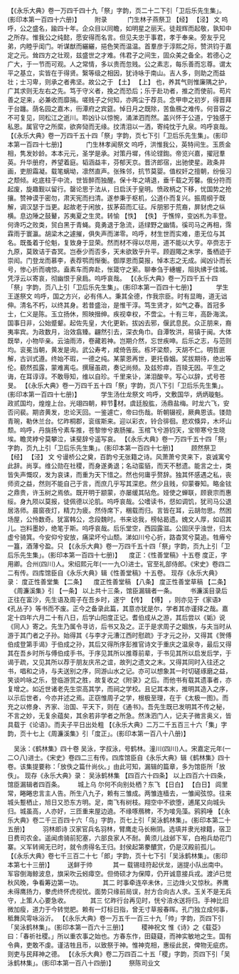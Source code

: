 <!-- { "loadSidebar": true } -->
 【《永乐大典》卷一万四千四十九「祭」字韵，页二十二下引「卫后乐先生集」。(影印本第一百四十六册)】 
　　附录
　　　门生林子燕祭卫 【经】  【泾】 文
呜呼，公之盛名，踰四十年。企众目以同瞻，如明星之丽天。徒觌辉而起敬，孰知中之所存。惟我公之纯懿，愿安得而名言。但见夫忠于事君，孝于奉亲。旁友乎兄弟，内睦乎闺门。听谋猷而纚纚，挹色笑而温温。首羣彦于淳熙之际，赞洪钧于嘉定之元。耸四方之壮观，兹盛世之才难。伟君子之间生，固众美之备全。若德心之广大，于一节而可观。人之常情，多以贵而忽贱。公之素志，每乐善而忘尊。谓太平之基立，实皆在于得贤。繄等级之相因，犹诗咏于南山。吉人多，则助之而益壮；士习卑，则承之者弗坚。故公之于 【土】  【上】 也，养其气则惟廉隅之护，广其求则无左右之先。笃于守义者，挽之而恐后；乐于赴功者，推之而使前。苟片善之足来，必兼收而靡捐。嗟贱子之何知，亦两尘于荐员。念甲申之初岁，得晋拜于台躔。荫名园之嘉木，衎潭府之宾筵。悼日月之既除，苦鱼鴈之难传。何音容之不可复见，同松江之逝川。聆凶讣以惊惋，涌涕泗而然。盖兴怀于公道，宁独感于私恩。属官守之所縻，欲奔恸而无缘。抆清泪以一洒，寄纯忱于九泉。呜呼哀哉。
 【《永乐大典》卷一万四千五十四「祭」字韵，页七下引「卫后乐先生集」。(影印本第一百四十七册)】 
　　　门生林孝闻祭文
呜呼，洪惟我公，英特间生。玉质金相，隽发妙龄。本本元元，圣学是承。对策丹墀，伟论铿鍧。帝览兴嘉，擢冠羣英。升华册府，养望着庭。韬涵益丰，芬郁天京。晋济郎宿，出驰使星。政条井画，吏胆霜凝。载笔螭坳，凛然直声。张殊邻，抗节莫婴。值权奸之擅朝，纷佞习之颓倾。屹底柱于中流，世皆醉而独醒。保十年之靖退，垂千载之芳馨。俄分符而起废，旋趣觐以留行。罄论思于法从，日启沃于皇明。愤政柄之下移，忧国势之抢攘。赞神谟于密勿，肃天宪而扫清。遂参秉于枢机，公道仆而复兴。振周纲于既解，调汉瑟于当更。起故老于闲放，拔茅茹而汇征。斥朋邪于荒裔，屏豺虎之纵横。息边陲之鼓鼙，苏夷夏之生灵。转愉 【怢】  【佚】 于憔悴，变凶札为丰登。何谗巧之败类，贸白黑于青蝇。竟勇退于急流，适绿野之幽情。徯司马之再相，霈霖雨于寰瀛。胡梁木之遽摧，俱失声而涕零。呜呼，材生世而实难，患无位与其名。既蚤着于伦魁，复致身于显荣。然而材不得以尽用，道不能以大亨。卒赍志于九原，莫致诘于杳冥。岂泰少而否多，天未欲致乎升平。顾遐陬之末学，蚤栖迹于崇闳。门登龙而慕李，表荐鹗而惭衡。御厚恩而莫报，悼本志之无成。闻凶讣而长号，惨心折而魂惊。盍素车而奔赴，怅箴守之萦。聊奉刍于繐幄，阻执绋于佳城。凭浮云以寄哀，彻幽恨于泉扃。呜呼哀哉。
 【《永乐大典》卷一万四千五十四「祭」字韵，页八上引「卫后乐先生集」。(影印本第一百四十七册)】 
　　　学生王遂祭文
呜呼，国之方兴，必有伟人。秉其全德，作我宗臣。时有显晦，道无诎伸。清名不朽，以终其身。若昔盛治，是惟干淳。笃生贤才，如气之春。首冠多士，仁义是陈。玉立扬休，照映搢绅。疾视幸权，不啻尘。十有三年，高卧海滨。国事日非，公始蹙颦。起佐先皇，大化更新。拔凶去邪，偃武息民。众正朋来，裔夷率宾。为政数月，治效翕臻。翩然引去，深衣角巾。自潭牧洪，易镇于闽。大体既举，小物毕亲。云油雨沛，卷藏若神。岂期介然，忘世疾呻。后乐之志，与范则均。衮冕当朝，黄发是询。武公寿考，咸倚告辰。栋坏梁颓，天胡不仁。明哲匪解，古训式遵。终始不瑕，一德之纯。某蒙恩再世，更托昏姻。奖拔期待，绝出等伦。藐然孤露，蒙难离屯。撰屦虽疏，奏记尚频。及兹殄瘁，百赎无因。平生之诲，在耳谆谆。不敢辱知，维以自珍。千里来讣，涕泪酸辛。写心以辞，式号苍旻。
 【《永乐大典》卷一万四千五十四「祭」字韵，页八下引「卫后乐先生集」。(影印本第一百四十七册)】 
　　　学生汤仕龙祭文
呜呼，文敷国华，炳炳璇魁。政贰国均，煌煌上台。光翊四朝，粹节材。虞廷股肱，汤鼎盐梅。时龙六飞，安否问裴。期咨黄发，忠论天回。一鉴遽亡，帝曰伤哉。昕朝辍视，厥典恩该。镂勋青琬，勒休兰台。忆昨桐郡，衮绂斯来。迎以彩衣，铃合徘徊。悲欢倏异，木坏山颓。呜呼，丹旐扬兮素车推，苍黎惨兮衷肠摧。玉棺飞兮游钧天，宝带寒兮生晓埃。瞻灵綍兮莫攀泣，诔斐辞兮遥写哀。
 【《永乐大典》卷一万四千五十四「祭」字韵，页九上引「卫后乐先生集」。(影印本第一百四十七册)】 
　　顾然祭卫 【经】  【泾】 文
兮谩桥公之奠，百韵兮无张籍之诗。风萧萧兮灵来下，哀诚寓兮此辞。尚享。维公勋在社稷，而身遂勇退；名动蛮貊，而天不慭遗。能言之士，类皆失声慨叹，发为哀诔，而重为天下惜之。然也何庸乎赘辞。独其怀感遇之私，丧师资之益，然则不能自己于言，而庶几乎写其深悲。然少且贱，仰蒙眷知。略金铉之鼎贵，许玉树之焉依。既开明于颛蒙，亦屡缓其阽危。娅使之蝉联，顾衰宗而惠绥。身九陨以莫报，徒佩德以沦肌。呜呼哀哉。公嗜读书，惄如调饥，犹司马公退居洛师。晨窗夜灯，精力为疲。然侍席下，稛载而归。言皆在耳，云胡勿思。然困场屋，公怜数奇。犹富韩公，念段魏时。书来谂我，榜帖曷遗。媿文人厚，如诏其儿。岂料墨妙，绝笔于斯。呜呼哀哉。后乐堂空，西园露滋。公固厌乎浊世，归太虚兮骑箕。今安仰兮安放，痛梁坏兮山颓。涕如川兮心折，路杳冥兮莫追。牲瘠兮一簋，酒薄兮盈。只
 【《永乐大典》卷一万四千五十四「祭」字韵，页九上引「卫后乐先生集」。(影印本第一百四十七册)】 
　度正：《性善堂稿》十五卷
度正，字用卿。合州(四川)人。宋绍熙元年(一一九○)进士。官至礼部侍郎。《宋史》卷四二二有传。四库馆臣自《永乐大典》辑《性善堂稿》十五卷。
现存《永乐大典》录：
度正性善堂集 【二条】 　度正性善堂稿 【八条】 
度正性善堂草稿 【二条】 　《周濂溪集》引 【一条】 
以上共十三条，馆臣漏辑者一条。
　　书濂溪目录后
正往在富沙，先生语及周子在吾乡时，遂宁 【传】  【傅】 ，则亦见于《家语》《孔丛子》等书而不废。正今之备录此篇，其意亦犹是尔，学者其亦谨择之哉。嘉定十四年六月二十有八日，后学山阳度正记。耆伯成从之游，其后尝以《姤》说《同人》寄之。先生乃属令寻访，后书又及之。正于是求周子之姻族，与夫当时从游于其门者之子孙。始得其《与李才元漕江西时慰疏》于才元之孙，又得其《贺傅伯成登第手谒》于伯成之孙，其后又得所序彭推官诗文于重庆之温泉寺，最后又得其在吾乡时所与傅伯成手书。于序见其所以推尊前辈，于书见其所以启发后学，于谒于疏，又见其所以荐于朋友庆吊之谊，故列之遗文之末。又得其同时入往还之书，唱和之诗，与夫送别之序，同游山水之记。亦可以想象其一时切磋琢磨之益，笑谈吟咏之乐，登临游赏之胜，故复收之《附录》之后。而他书有载其遗事者，亦复增之。如近世诸老先生崇高其学，而祠之学校。且记其本末，推明其造入之序，以示后世者，今亦并述之焉。正窃惟周子之学，根极至理，在于《太极一图》。而充之以修身、齐家、治国、平天下，则在《通书》。吾先生既已发明其不传之秘，不言之妙，无复余蕴矣，其余若非学者之所急。然洙泗门人，记夫子微言奥义，皆具载于《论语》。而夫子平日出处粗
 【《永乐大典》二万二千五百三十六「集」字韵，页十七上《周濂溪集》引「度正」。(影印本第一百八十八册)】 
 
　吴泳：《鹤林集》四十卷
吴泳，字叔泳，号鹤林。潼川(四川)人。宋嘉定元年(一二○八)进士。《宋史》卷四二三有传。四库馆臣自《永乐大典》辑《鹤林集》四十卷。该集提要称：「放佚之篇什尚伙。」由此可知，漏辑的篇章，多为馆臣所「放佚」。
现存《永乐大典》录：
吴泳鹤林集 【四百六十四条】 
以上四百六十四条，馆臣漏辑者四百条。
　　城上乌
尔何不向别处栖？东飞 【日白】  【白日】 闾里常，睠睠忠言主人告。所生八九子，赖有三雏成。两雏连樯去，一雏闻弦惊。往来城头蹔栖止，旭日又恐东方明。足，南飞有树枝。翔空中不欲堕，逋尾又向城头归。城虽高，人亦好，三匝重来屋边遶。不缘啄鴈稗，不为唼凫藻。鸦鸦唾
 【《永乐大典》卷二千三百四十六「乌」字韵，页七上引「吴泳鹤林集」。(影印本第二十五册)】 
　　羽林郎诗
汉家官兵名羽林，臂鹰走马长楸阴。选填并隶光禄籍，宿卫日费司农金。遥闻虏骑前犯塞，六部良家人不耐。黄须儿战邺下军，白袍兵劫花门寨。义军转阃无已时，就令虏得名王归。封侯起第豢醲赏，仍是汉殿前孤儿。
 【《永乐大典》卷七千三百二十七「郎」字韵，页十七下引「吴泳鹤林集」。(影印本第七十三册)】 
　　送鲜于帅
　　　其一
载锡珪符起伏龙，遄提小队出南中。军容倒海鲸波息，旗采吹云蚓瘴空。但倚硕才为保障，仍开诚意接兵戎。渡泸已觉秋风晚，争看筹边第一功。
　　　其二
时事牵连卒未休，三边烽火又惊秋。养鹰未得鹰扬力，豢虎终怀虎视忧。面势只缘前局误，肘方合向古人求。玉关不是无兵守，上策人心要急收。
　　　其三
忆昨行台再见时，恍兮涪水送将归。手神比旧微加瘦，道力于今转觉肥。赖有一灯标日指，曾无寸草报春晖。孔门独立成何事，秪舞风雩咏浴沂。
 【《永乐大典》卷一万五千一百三十九「帅」字韵，页四下引「吴泳鹤林集」。(影印本第一百六十三册)】 
　　稷神祝文
惟《诗》之《载芟》曰：「春祈社稷。」所以重农事之始也。方春东作，田薿薿，而神实敏地之生。国有令典，吏敢不虔。谨洁牲且币，以致祭于神。惟神克相，惠绥此民，俾物无疵疠。则吏与民拜神之德。
 【《永乐大典》卷二万四百二十五「稷」字韵，页四下引「吴泳鹤林集」。(影印本第一百八十四册)】 
　　祭陈司业文
